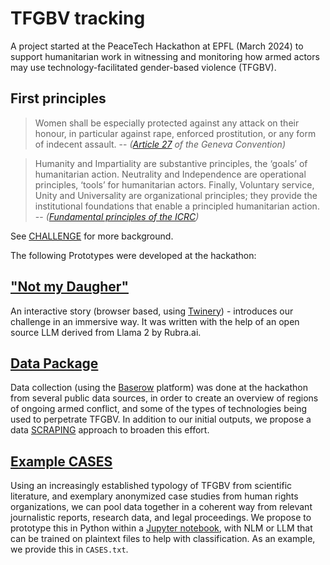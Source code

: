 # TFGBV tracking

A project started at the PeaceTech Hackathon at EPFL (March 2024) to support humanitarian work in witnessing and monitoring how armed actors may use technology-facilitated gender-based violence (TFGBV).

## First principles

> Women shall be especially protected against any attack on their honour, in particular against rape, enforced prostitution, or any form of indecent assault. -- _([Article 27](https://ihl-databases.icrc.org/en/ihl-treaties/gciv-1949/article-27) of the Geneva Convention)_

> Humanity and Impartiality are substantive principles, the ‘goals’ of humanitarian action. Neutrality and Independence are operational principles, ‘tools’ for humanitarian actors. Finally, Voluntary service, Unity and Universality are organizational principles; they provide the institutional foundations that enable a principled humanitarian action. -- _([Fundamental principles of the ICRC](https://blogs.icrc.org/cross-files/the-fundamental-principles-of-the-international-red-cross-and-red-crescent-movement/))_

See [CHALLENGE](CHALLENGE.txt) for more background.

The following Prototypes were developed at the hackathon:

## ["Not my Daugher"](https://loleg.github.io/nmd/)

An interactive story (browser based, using [Twinery](https://twinery.org/)) - introduces our challenge in an immersive way. It was written with the help of an open source LLM derived from Llama 2 by Rubra.ai.

## [Data Package](src/branch/main/Datasets)

Data collection (using the [Baserow](https://baserow.io/) platform) was done at the hackathon from several public data sources, in order to create an overview of regions of ongoing armed conflict, and some of the types of technologies being used to perpetrate TFGBV. In addition to our initial outputs, we propose a data [SCRAPING](SCRAPING.md) approach to broaden this effort.

## [Example CASES](CASES.txt)

Using an increasingly established typology of TFGBV from scientific literature, and exemplary anonymized case studies from human rights organizations, we can pool data together in a coherent way from relevant journalistic reports, research data, and legal proceedings. We propose to prototype this in Python within a [Jupyter notebook](https://jupyter.org), with NLM or LLM that can be trained on plaintext files to help with classification. As an example, we provide this in `CASES.txt`.




